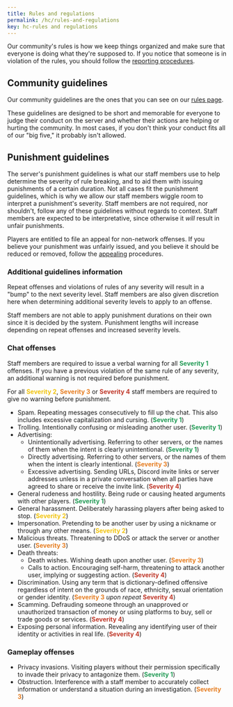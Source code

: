 ```yaml
---
title: Rules and regulations
permalink: /hc/rules-and-regulations
key: hc-rules and regulations
---
```


Our community's rules is how we keep things organized and make sure that everyone is doing what they're supposed to. If you notice that someone is in violation of the rules, you should follow the [reporting procedures](#reporting).

## Community guidelines
Our community guidelines are the ones that you can see on our [rules page](../rules).

These guidelines are designed to be short and memorable for everyone to judge their conduct on the server and whether their actions are helping or hurting the community. In most cases, if you don't think your conduct fits all of our "big five," it probably isn't allowed.

## Punishment guidelines
The server's punishment guidelines is what our staff members use to help determine the severity of rule breaking, and to aid them with issuing punishments of a certain duration. Not all cases fit the punishment guidelines, which is why we allow our staff members wiggle room to interpret a punishment's severity. Staff members are not required, nor shouldn't, follow any of these guidelines without regards to context. Staff members are expected to be interpretative, since otherwise it *will* result in unfair punishments.

Players are entitled to file an appeal for non-network offenses. If you believe your punishment was unfairly issued, and you believe it should be reduced or removed, follow the [appealing](#appealing) procedures.

### Additional guidelines information
Repeat offenses and violations of rules of any severity will result in a "bump" to the next severity level. Staff members are also given discretion here when determining additional severity levels to apply to an offense.

Staff members are not able to apply punishment durations on their own since it is decided by the system. Punishment lengths will increase depending on repeat offenses and increased severity levels.

### Chat offenses
Staff members are required to issue a verbal warning for all <strong><span style="color: #239B56">Severity 1</span></strong> offenses. If you have a previous violation of the same rule of any severity, an additional warning is not required before punishment.

For all <strong><span style="color: #F1C40F">Severity 2</span></strong>, <strong><span style="color: #E67E22">Severity 3</span></strong> or <strong><span style="color: #C0392B">Severity 4</span></strong> staff members are required to give no warning before punishment.

* Spam. Repeating messages consecutively to fill up the chat. This also includes excessive capitalization and cursing. (<strong><span style="color: #239B56">Severity 1</span></strong>)
* Trolling. Intentionally confusing or misleading another user. (<strong><span style="color: #239B56">Severity 1</span></strong>)
* Advertising:
  * Unintentionally advertising. Referring to other servers, or the names of them when the intent is clearly unintentional. (<strong><span style="color: #239B56">Severity 1</span></strong>)
  * Directly advertising. Referring to other servers, or the names of them when the intent is clearly intentional. (<strong><span style="color: #E67E22">Severity 3</span></strong>)
  * Excessive advertising. Sending URLs, Discord invite links or server addresses unless in a private conversation when all parties have agreed to share or receive the invite link. (<strong><span style="color: #C0392B">Severity 4</span></strong>)
* General rudeness and hostility. Being rude or causing heated arguments with other players. (<strong><span style="color: #239B56">Severity 1</span></strong>)
* General harassment. Deliberately harassing players after being asked to stop. (<strong><span style="color: #F1C40F">Severity 2</span></strong>)
* Impersonation. Pretending to be another user by using a nickname or through any other means. (<strong><span style="color: #F1C40F">Severity 2</span></strong>)
* Malicious threats. Threatening to DDoS or attack the server or another user. (<strong><span style="color: #E67E22">Severity 3</span></strong>)
* Death threats:
  * Death wishes. Wishing death upon another user. (<strong><span style="color: #E67E22">Severity 3</span></strong>)
  * Calls to action. Encouraging self-harm, threatening to attack another user, implying or suggesting action. (<strong><span style="color: #C0392B">Severity 4</span></strong>)
* Discrimination. Using any term that is dictionary-defined offensive regardless of intent on the grounds of race, ethnicity, sexual orientation or gender identity. (<strong><span style="color: #E67E22">Severity 3</span></strong> *upon repeat* <strong><span style="color: #C0392B">Severity 4</span></strong>)
* Scamming. Defrauding someone through an unapproved or unauthorized transaction of money or using platforms to buy, sell or trade goods or services. (<strong><span style="color: #C0392B">Severity 4</span></strong>)
* Exposing personal information. Revealing any identifying user of their identity or activities in real life. (<strong><span style="color: #C0392B">Severity 4</span></strong>)

### Gameplay offenses
* Privacy invasions. Visiting players without their permission specifically to invade their privacy to antagonize them. (<strong><span style="color: #239B56">Severity 1</span></strong>)
* Obstruction. Interference with a staff member to accurately collect information or understand a situation during an investigation. (<strong><span style="color: #E67E22">Severity 3</span></strong>)

<!-- <strong><span style="color: #B03A2E">Network Ban</span>:</strong> -->
